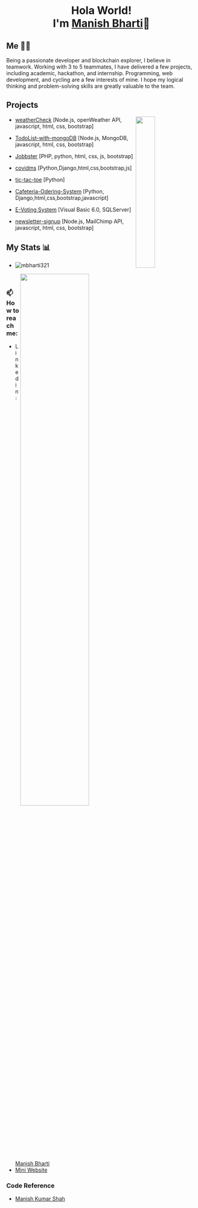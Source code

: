 <!--
**mbharti321/mbharti321** is a ✨ _special_ ✨ repository because its `README.md` (this file) appears on your GitHub profile.

Here are some ideas to get you started:

- 🔭 I’m currently working on ...
- 🌱 I’m currently learning ...
- 👯 I’m looking to collaborate on ...
- 🤔 I’m looking for help with ...
- 💬 Ask me about ...
- 📫 How to reach me: ...
- 😄 Pronouns: ...
- ⚡ Fun fact: ...
-->

<h1 align="center"> Hola World! <br>I'm <a href = "https://www.google.com/search?q=mbharti321">Manish Bharti</a>👋 </h1>



## Me 👨‍💻 
Being a passionate developer and blockchain explorer, I believe in teamwork. Working with 3 to 5 teammates, I have delivered a few projects, including academic, hackathon, and internship. Programming, web development, and cycling are a few interests of mine. I hope my logical thinking and problem-solving skills are greatly valuable to the team.


## Projects 
<img align="right" src="https://github.com/mbharti321/mbharti321/blob/main/coding-freak.gif" width="32%"/>


- [weatherCheck]([https://manish-weather-check.herokuapp.com/](https://github.com/mbharti321/weatherCheck))
    [Node.js, openWeather API, javascript, html, css, bootstrap]
    
 - [TodoList-with-mongoDB](https://github.com/mbharti321/TodoList-with-mongoDB)
    [Node.js, MongoDB, javascript, html, css, bootstrap]   

- [Jobbster](https://github.com/mbharti321/Jobbster)
    [PHP, python, html, css, js, bootstrap]    
    
- [covidms](https://github.com/mbharti321/covidms)  [Python,Django,html,css,bootstrap,js]
- [tic-tac-toe](https://github.com/mbharti321/tic-tac-toe) [Python] 
           
- [Cafeteria-Odering-System](https://github.com/mbharti321/Cafeteria-Odering-System)
    [Python, Django,html,css,bootstrap,javascript]
  
- [E-Voting System](https://github.com/mbharti321/EVoting-System)
    [Visual Basic 6.0, SQLServer]
- [newsletter-signup](https://newsletter-signup321.herokuapp.com/)
    [Node.js, MailChimp API, javascript, html, css, bootstrap]


## My Stats 📊 
- <img src="https://komarev.com/ghpvc/?username=mbharti321" alt="mbharti321" />
<!-- ![](https://komarev.com/ghpvc/?username=mbharti321&color=green) -->

<img align="right" src="https://github-readme-stats.vercel.app/api?username=mbharti321&&show_icons=true&title_color=26FF00&icon_color=2551E6&text_color=ffffff&bg_color=000000" width="60%"/><br>

### 📫 How to reach me: 

- Linkedin: <a href="https://www.linkedin.com/in/manish-bharti/">Manish Bharti</a>
- [Mini Website](https://flowcv.me/manishbharti)


### Code Reference
- [Manish Kumar Shah](https://github.com/ManishShah120)

